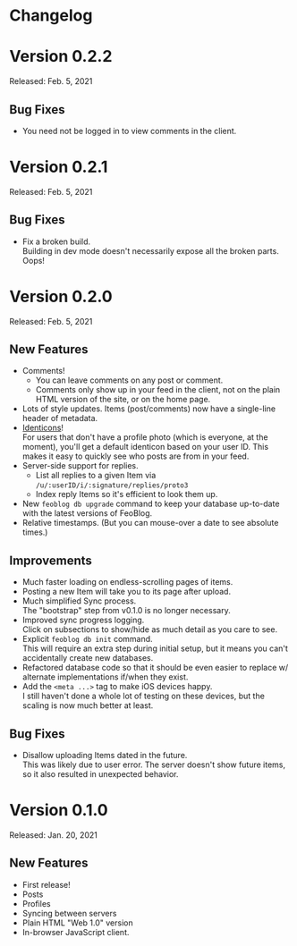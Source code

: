 Changelog
=========


Version 0.2.2
=============

Released: Feb. 5, 2021

Bug Fixes
---------

 * You need not be logged in to view comments in the client.

Version 0.2.1
=============

Released: Feb. 5, 2021

Bug Fixes
---------

* Fix a broken build.  
  Building in dev mode doesn't necessarily expose all the broken parts. Oops!


Version 0.2.0
=============

Released: Feb. 5, 2021

New Features
------------

 * Comments!
    * You can leave comments on any post or comment.
    * Comments only show up in your feed in the client, not on the plain HTML
      version of the site, or on the home page.
 * Lots of style updates. Items (post/comments) now have a single-line header of
   metadata.
 * [Identicons]!  
   For users that don't have a profile photo (which is everyone, at the moment),
   you'll get a default identicon based on your user ID. This makes it easy to
   quickly see who posts are from in your feed.
 * Server-side support for replies.
   * List all replies to a given Item via `/u/:userID/i/:signature/replies/proto3`
   * Index reply Items so it's efficient to look them up.
 * New `feoblog db upgrade` command to keep your database up-to-date with the
   latest versions of FeoBlog.
 * Relative timestamps. (But you can mouse-over a date to see absolute times.)

[Identicons]: https://en.wikipedia.org/wiki/Identicon


Improvements
------------

 * Much faster loading on endless-scrolling pages of items.
 * Posting a new Item will take you to its page after upload.
 * Much simplified Sync process.  
   The "bootstrap" step from v0.1.0 is no longer necessary.
 * Improved sync progress logging.  
   Click on subsections to show/hide as much detail as you care to see.
 * Explicit `feoblog db init` command.  
   This will require an extra step during initial setup, but it means you can't
   accidentally create new databases.
 * Refactored database code so that it should be even easier to replace w/
   alternate implementations if/when they exist.
 * Add the `<meta ...>` tag to make iOS devices happy.  
   I still haven't done a whole lot of testing on these devices, but the scaling
   is now much better at least.

Bug Fixes
---------

 * Disallow uploading Items dated in the future.  
   This was likely due to user error. The server doesn't show future items, so it
   also resulted in unexpected behavior.

Version 0.1.0
=============

Released: Jan. 20, 2021

New Features
------------

 * First release!
 * Posts
 * Profiles
 * Syncing between servers
 * Plain HTML "Web 1.0" version
 * In-browser JavaScript client.
